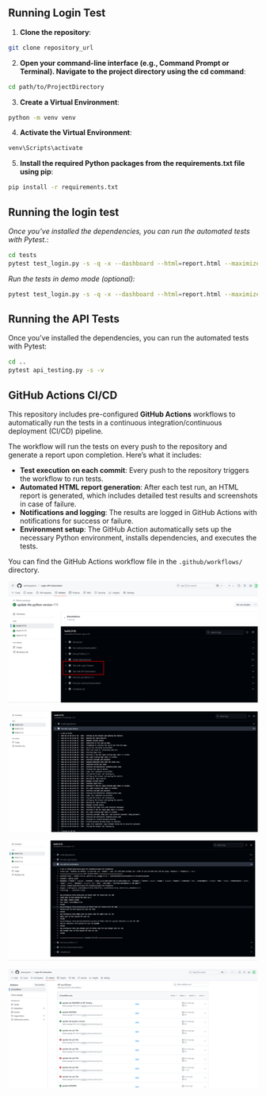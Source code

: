 ## Running Login Test

1. **Clone the repository**:

```bash
git clone repository_url
```

2. **Open your command-line interface (e.g., Command Prompt or Terminal). Navigate to the project directory using the cd
   command**:

```bash
cd path/to/ProjectDirectory
```

3. **Create a Virtual Environment**:

```bash
python -m venv venv
```

4. **Activate the Virtual Environment**:

```bash
venv\Scripts\activate
```

5. **Install the required Python packages from the requirements.txt file using pip**:

```bash
pip install -r requirements.txt
```

## Running the login test

*Once you’ve installed the dependencies, you can run the automated tests with Pytest.*:

```bash
cd tests
pytest test_login.py -s -q -x --dashboard --html=report.html --maximize --screenshot --rs
```

*Run the tests in demo mode (optional):*

```bash
pytest test_login.py -s -q -x --dashboard --html=report.html --maximize --screenshot --rs --demo
```

## Running the API Tests

Once you’ve installed the dependencies, you can run the automated tests with Pytest:

```bash
cd ..
pytest api_testing.py -s -v
```

## GitHub Actions CI/CD

This repository includes pre-configured **GitHub Actions** workflows to automatically run the tests in a continuous
integration/continuous deployment (CI/CD) pipeline.

The workflow will run the tests on every push to the repository and generate a report upon completion. Here’s what it
includes:

- **Test execution on each commit**: Every push to the repository triggers the workflow to run tests.
- **Automated HTML report generation**: After each test run, an HTML report is generated, which includes detailed test
  results and screenshots in case of failure.
- **Notifications and logging**: The results are logged in GitHub Actions with notifications for success or failure.
- **Environment setup**: The GitHub Action automatically sets up the necessary Python environment, installs
  dependencies, and executes the tests.

You can find the GitHub Actions workflow file in the `.github/workflows/` directory.

![img.png](images_and_files/img.png)

![img_1.png](images_and_files/img_1.png)

![img_2.png](images_and_files/img_2.png)

![img_3.png](images_and_files/img_3.png)






